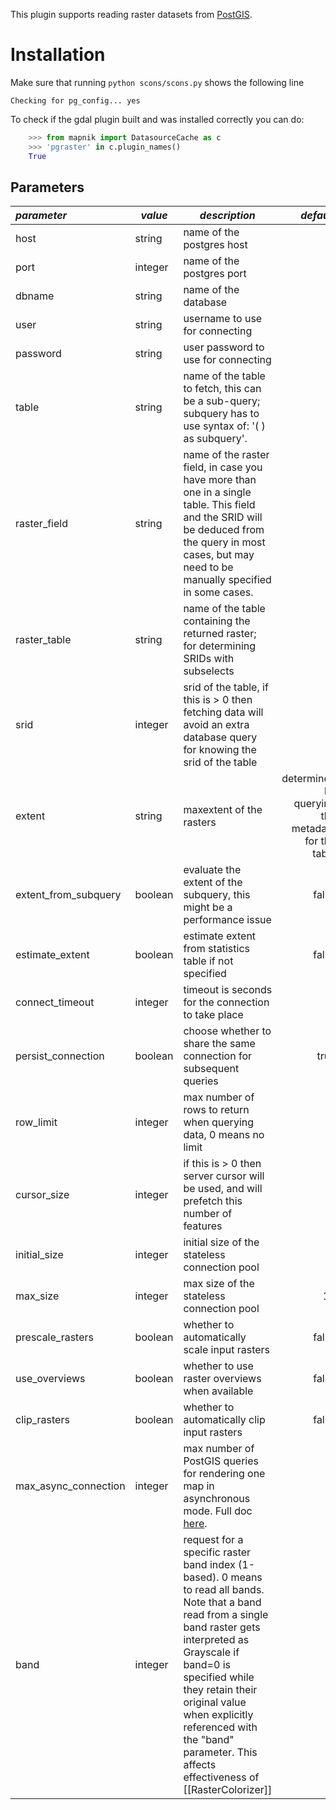 This plugin supports reading raster datasets from [PostGIS](http://postgis.net).

# Installation

Make sure that running `python scons/scons.py` shows the following line

    Checking for pg_config... yes

To check if the gdal plugin built and was installed correctly you can do:

```python
    >>> from mapnik import DatasourceCache as c
    >>> 'pgraster' in c.plugin_names()
    True
```

## Parameters

| *parameter*       | *value*  | *description* | *default* |
|:------------------|----------|---------------|----------:|
| host                  | string       | name of the postgres host | |
| port                  | integer      | name of the postgres port | |
| dbname                | string       | name of the database | |
| user                  | string       | username to use for connecting | |
| password              | string       | user password to use for connecting | |
| table                 | string       | name of the table to fetch, this can be a sub-query;  subquery has to use syntax of:  '( ) as subquery'. | |
| raster_field          | string       | name of the raster field, in case you have more than one in a single table. This field and the SRID will be deduced from the query in most cases, but may need to be manually specified in some cases.| |
| raster_table          | string       | name of the table containing the returned raster; for determining SRIDs with subselects | |
| srid                  | integer      | srid of the table, if this is > 0 then fetching data will avoid an extra database query for knowing the srid of the table | 0 |
| extent                | string       | maxextent of the rasters | determined by querying the metadata for the table |
| extent_from_subquery  | boolean      | evaluate the extent of the subquery, this might be a performance issue | false |
| estimate_extent       | boolean      | estimate extent from statistics table if not specified | false |
| connect_timeout       | integer      | timeout is seconds for the connection to take place | 4 |
| persist_connection    | boolean      | choose whether to share the same connection for subsequent queries | true |
| row_limit             | integer      | max number of rows to return when querying data, 0 means no limit | 0 |
| cursor_size           | integer      | if this is > 0 then server cursor will be used, and will prefetch this number of features | 0 |
| initial_size          | integer      | initial size of the stateless connection pool | 1 |
| max_size              | integer      | max size of the stateless connection pool | 10 |
| prescale_rasters      | boolean      | whether to automatically scale input rasters | false |
| use_overviews         | boolean      | whether to use raster overviews when available | false |
| clip_rasters          | boolean      | whether to automatically clip input rasters | false |
| max_async_connection  | integer       | max number of PostGIS queries for rendering one map in asynchronous mode. Full doc [here](Postgis-async). | 1 |
| band        | integer  | request for a specific raster band index (1-based). 0 means to read all bands. Note that a band read from a single band raster gets interpreted as Grayscale if band=0 is specified while they retain their original value when explicitly referenced with the "band" parameter. This affects effectiveness of [[RasterColorizer]]  | 0 |
